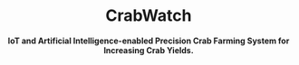 ---
template: SingleProject
title: CrabWatch
subtitle: >-
  **IoT and Artificial Intelligence-enabled Precision Crab Farming System for
  Increasing Crab Yields.**
featuredImage: 'https://ucarecdn.com/b8cbcd8c-a90d-41f8-8349-81d02559f3aa/'
excerpt: >-
  Etiam ac quam eget lectus venenatis ullamcorper sit amet non arcu. Nullam
  interdum arcu vitae augue pulvinar sodales. Sed non dui diam. Quisque lectus
  est, lobortis ac efficitur vitae, posuere a mauris. Phasellus ac dui
  pellentesque, lacinia risus ut, imperdiet eros.
section1: |-

  We developed an IoT-based water quality monitoring system for blue swimmer and mud crab farming. Our proposed system consists of small embedded devices (Raspberry and Arduino), multiple water quality sensors and LoRa wireless interfaces.

  The system uses a lightweight Message Queuing Telemetry Transport (MQTT) protocol for exchanging messages between small embedded devices, mobile devices, and sensors. We use water temperature sensor, pH sensor, and salinity sensor for monitoring the water quality in the pond. Sensors are connected to small embedded devices and a Mosquito based MQTT broker is established for remote monitoring. Moreover, we also established a cloud-based database for storing data from sensors to produce datasets.

  * Dr. Muhammad Niswar (Dept. of Informatics, Faculty of Engineering, UNHAS)
  * Dr. Zahir Zainuddin (Dept. of Informatics, Faculty of Engineering, UNHAS)
  * Prof. Yushinta Fujaya (Faculty of Marine Science & Fisheries, UNHAS)
  * Dr. Nita (Faculty of Marine Science & Fisheries, UNHAS)
  * Dr. Amil A Ilham (Dept. of Informatics, Faculty of Engineering, UNHAS)
  * Dr. Shigeru Kashihara (Graduate School of Information Science, NAIST)
  * Ady Wahyudi Paundu (Dept. of Informatics, Faculty of Engineering, UNHAS)
  * Dr. Doudou Fall (Graduate School of Information Science , NAIST)
  * Zainab Muslimin (Dept. of Electrical Engineering, Faculty of Engineering, UNHAS)
  * Ismail (Dept. of Electrical Engineering, Faculty of Engineering, UNHAS)
  * Sonny Wainolang (Dept. of Electrical Engineering, Faculty of Engineering, UNHAS)
  * Novi (Dept. of Electrical Engineering, Faculty of Engineering, UNHAS)
  * Runal (Dept. of Electrical Engineering, Faculty of Engineering, UNHAS) 
  * Muhammad Rizky Eka Arlin (Dept. of Informatics, Faculty of Engineering, UNHAS)
  * Arif Wicaksono (Dept. of Informatics, Faculty of Engineering, UNHAS)
section2: |-
  ## You can use videos, images and text.
  [Dictumst a ultrices mi]() a dignissim ad fermentum eget a nam et a blandit
  scelerisque. Taciti lorem tempor quam vestibulum dis habitasse vestibulum diam
  vel est ut proin dis auctor. Suscipit sceler isque orci magna interdum vel
  bibendum duis netus a consectetur dui magnis ac aliquet sem posuere tincidunt
  vestibulum.

  <iframe width="560" height="315"
  src="https://www.youtube.com/embed/Js00yn142ic" frameborder="0"
  allow="autoplay; encrypted-media" allowfullscreen></iframe>
gallery1:
  - alt: yellow rope image
    image: 'https://ucarecdn.com/277cdf82-24aa-4d80-8169-bb46f4cd319d/'
    title: Yellow Rope
  - alt: umbrellas
    image: 'https://ucarecdn.com/5da63204-4ff0-4235-aac3-852921d7c632/'
    title: a bunch of umbrellas
  - alt: yellow ice cream
    image: 'https://ucarecdn.com/83485d70-1552-4c97-b237-22330fb56a1e/'
    title: Yellow Ice Cream
section3: |-

 ## You can use videos, images and text.
  [Dictumst a ultrices mi]() a dignissim ad fermentum eget a nam et a blandit
  scelerisque. Taciti lorem tempor quam vestibulum dis habitasse vestibulum diam
  vel est ut proin dis auctor. Suscipit sceler isque orci magna interdum vel
  bibendum duis netus a consectetur dui magnis ac aliquet sem posuere tincidunt
  vestibulum.

  <iframe width="560" height="315"
  src="https://www.youtube.com/embed/Js00yn142ic" frameborder="0"
  allow="autoplay; encrypted-media" allowfullscreen></iframe>
gallery2:
  - alt: yellow rope image
    image: 'https://ucarecdn.com/277cdf82-24aa-4d80-8169-bb46f4cd319d/'
    title: Yellow Rope
  - alt: umbrellas
    image: 'https://ucarecdn.com/5da63204-4ff0-4235-aac3-852921d7c632/'
    title: a bunch of umbrellas
  - alt: yellow ice cream
    image: 'https://ucarecdn.com/83485d70-1552-4c97-b237-22330fb56a1e/'
    title: Yellow Ice Cream
meta:
  canonicalLink: ''
  description: test meta description
  noindex: false
  title: test meta title
---